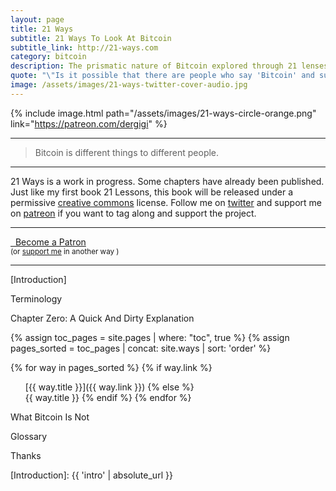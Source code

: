 ```yaml
---
layout: page
title: 21 Ways
subtitle: 21 Ways To Look At Bitcoin
subtitle_link: http://21-ways.com
category: bitcoin
description: The prismatic nature of Bitcoin explored through 21 lenses.
quote: "\"Is it possible that there are people who say 'Bitcoin' and suppose they mean something shared by all?\""
image: /assets/images/21-ways-twitter-cover-audio.jpg
---
```


{% include image.html path="/assets/images/21-ways-circle-orange.png" link="https://patreon.com/dergigi" %}

---

> Bitcoin is different things to different people.

---

21 Ways is a work in progress. Some chapters have already been published.
Just like my first book 21 Lessons, this book will be released under a
permissive [creative commons] license. Follow me on [twitter] and support me
on [patreon] if you want to tag along and support the project.

[creative commons]: https://dergigi.com/license
[twitter]: https://twitter.com/dergigi
[patreon]: https://patreon.com/dergigi

---

<div class="action-buttons">
  <div class="button button-red button-large">
    <a href="https://patreon.com/dergigi"><i class="fab fa-patreon"></i> &nbsp; Become a Patron</a>
  </div>
  <small>
    (or
    <a href="https://dergigi.com/support">support me</a>
    in another way
    )
  </small>
</div>

---

<a id="toc"/>

[Introduction]


Terminology


Chapter Zero: A Quick And Dirty Explanation


{% assign toc_pages = site.pages | where: "toc", true %}
{% assign pages_sorted = toc_pages | concat: site.ways | sort: 'order' %}

{% for way in pages_sorted %}
  {% if way.link %}
  1. [{{ way.title }}]({{ way.link }})
  {% else %}
  1. {{ way.title }}
  {% endif %}
{% endfor %}


What Bitcoin Is Not

Glossary

Thanks

[Introduction]: {{ 'intro' | absolute_url }}
